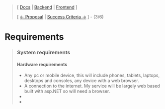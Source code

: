 ﻿> [ [Docs](https://github.com/WolfDen133/NEA-Docs/) | [Backend](https://github.com/WolfDen133/NEA-Backend) | [Frontend](https://github.com/WolfDen133/NEA-Frontend) ]
>
> [ [<- Proposal](Proposal.md)  |  [Success Criteria ->](Success%20Critetia.md) ] - (3/6)

# Requirements 

> ### System requirements
>
> #### Hardware requirements
> - Any pc or mobile device, this will include phones, tablets, laptops, desktops and consoles, any device with a web browser.
> - A connection to the internet. My service will be largely web based built with asp.NET so will need a browser.
> - 
> - 
